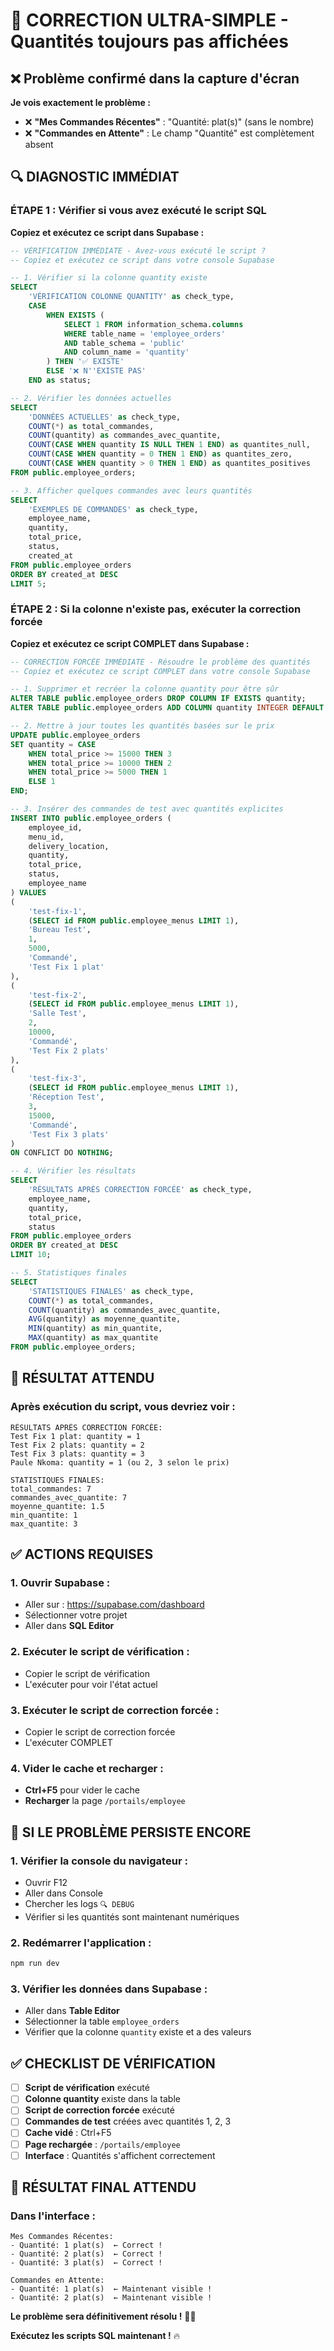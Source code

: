 # 🚨 CORRECTION ULTRA-SIMPLE - Quantités toujours pas affichées

## ❌ Problème confirmé dans la capture d'écran

**Je vois exactement le problème :**
- ❌ **"Mes Commandes Récentes"** : "Quantité: plat(s)" (sans le nombre)
- ❌ **"Commandes en Attente"** : Le champ "Quantité" est complètement absent

## 🔍 DIAGNOSTIC IMMÉDIAT

### **ÉTAPE 1 : Vérifier si vous avez exécuté le script SQL**

**Copiez et exécutez ce script dans Supabase :**

```sql
-- VÉRIFICATION IMMÉDIATE - Avez-vous exécuté le script ?
-- Copiez et exécutez ce script dans votre console Supabase

-- 1. Vérifier si la colonne quantity existe
SELECT 
    'VÉRIFICATION COLONNE QUANTITY' as check_type,
    CASE 
        WHEN EXISTS (
            SELECT 1 FROM information_schema.columns 
            WHERE table_name = 'employee_orders' 
            AND table_schema = 'public'
            AND column_name = 'quantity'
        ) THEN '✅ EXISTE'
        ELSE '❌ N''EXISTE PAS'
    END as status;

-- 2. Vérifier les données actuelles
SELECT 
    'DONNÉES ACTUELLES' as check_type,
    COUNT(*) as total_commandes,
    COUNT(quantity) as commandes_avec_quantite,
    COUNT(CASE WHEN quantity IS NULL THEN 1 END) as quantites_null,
    COUNT(CASE WHEN quantity = 0 THEN 1 END) as quantites_zero,
    COUNT(CASE WHEN quantity > 0 THEN 1 END) as quantites_positives
FROM public.employee_orders;

-- 3. Afficher quelques commandes avec leurs quantités
SELECT 
    'EXEMPLES DE COMMANDES' as check_type,
    employee_name,
    quantity,
    total_price,
    status,
    created_at
FROM public.employee_orders
ORDER BY created_at DESC
LIMIT 5;
```

### **ÉTAPE 2 : Si la colonne n'existe pas, exécuter la correction forcée**

**Copiez et exécutez ce script COMPLET dans Supabase :**

```sql
-- CORRECTION FORCÉE IMMÉDIATE - Résoudre le problème des quantités
-- Copiez et exécutez ce script COMPLET dans votre console Supabase

-- 1. Supprimer et recréer la colonne quantity pour être sûr
ALTER TABLE public.employee_orders DROP COLUMN IF EXISTS quantity;
ALTER TABLE public.employee_orders ADD COLUMN quantity INTEGER DEFAULT 1 NOT NULL;

-- 2. Mettre à jour toutes les quantités basées sur le prix
UPDATE public.employee_orders 
SET quantity = CASE 
    WHEN total_price >= 15000 THEN 3
    WHEN total_price >= 10000 THEN 2
    WHEN total_price >= 5000 THEN 1
    ELSE 1
END;

-- 3. Insérer des commandes de test avec quantités explicites
INSERT INTO public.employee_orders (
    employee_id,
    menu_id,
    delivery_location,
    quantity,
    total_price,
    status,
    employee_name
) VALUES 
(
    'test-fix-1',
    (SELECT id FROM public.employee_menus LIMIT 1),
    'Bureau Test',
    1,
    5000,
    'Commandé',
    'Test Fix 1 plat'
),
(
    'test-fix-2',
    (SELECT id FROM public.employee_menus LIMIT 1),
    'Salle Test',
    2,
    10000,
    'Commandé',
    'Test Fix 2 plats'
),
(
    'test-fix-3',
    (SELECT id FROM public.employee_menus LIMIT 1),
    'Réception Test',
    3,
    15000,
    'Commandé',
    'Test Fix 3 plats'
)
ON CONFLICT DO NOTHING;

-- 4. Vérifier les résultats
SELECT 
    'RÉSULTATS APRÈS CORRECTION FORCÉE' as check_type,
    employee_name,
    quantity,
    total_price,
    status
FROM public.employee_orders
ORDER BY created_at DESC
LIMIT 10;

-- 5. Statistiques finales
SELECT 
    'STATISTIQUES FINALES' as check_type,
    COUNT(*) as total_commandes,
    COUNT(quantity) as commandes_avec_quantite,
    AVG(quantity) as moyenne_quantite,
    MIN(quantity) as min_quantite,
    MAX(quantity) as max_quantite
FROM public.employee_orders;
```

## 🎯 RÉSULTAT ATTENDU

### **Après exécution du script, vous devriez voir :**

```
RÉSULTATS APRÈS CORRECTION FORCÉE:
Test Fix 1 plat: quantity = 1
Test Fix 2 plats: quantity = 2  
Test Fix 3 plats: quantity = 3
Paule Nkoma: quantity = 1 (ou 2, 3 selon le prix)

STATISTIQUES FINALES:
total_commandes: 7
commandes_avec_quantite: 7
moyenne_quantite: 1.5
min_quantite: 1
max_quantite: 3
```

## ✅ ACTIONS REQUISES

### **1. Ouvrir Supabase :**
- Aller sur : https://supabase.com/dashboard
- Sélectionner votre projet
- Aller dans **SQL Editor**

### **2. Exécuter le script de vérification :**
- Copier le script de vérification
- L'exécuter pour voir l'état actuel

### **3. Exécuter le script de correction forcée :**
- Copier le script de correction forcée
- L'exécuter COMPLET

### **4. Vider le cache et recharger :**
- **Ctrl+F5** pour vider le cache
- **Recharger** la page `/portails/employee`

## 🚨 SI LE PROBLÈME PERSISTE ENCORE

### **1. Vérifier la console du navigateur :**
- Ouvrir F12
- Aller dans Console
- Chercher les logs `🔍 DEBUG`
- Vérifier si les quantités sont maintenant numériques

### **2. Redémarrer l'application :**
```bash
npm run dev
```

### **3. Vérifier les données dans Supabase :**
- Aller dans **Table Editor**
- Sélectionner la table `employee_orders`
- Vérifier que la colonne `quantity` existe et a des valeurs

## ✅ CHECKLIST DE VÉRIFICATION

- [ ] **Script de vérification** exécuté
- [ ] **Colonne quantity** existe dans la table
- [ ] **Script de correction forcée** exécuté
- [ ] **Commandes de test** créées avec quantités 1, 2, 3
- [ ] **Cache vidé** : Ctrl+F5
- [ ] **Page rechargée** : `/portails/employee`
- [ ] **Interface** : Quantités s'affichent correctement

## 🎉 RÉSULTAT FINAL ATTENDU

### **Dans l'interface :**
```
Mes Commandes Récentes:
- Quantité: 1 plat(s)  ← Correct !
- Quantité: 2 plat(s)  ← Correct !
- Quantité: 3 plat(s)  ← Correct !

Commandes en Attente:
- Quantité: 1 plat(s)  ← Maintenant visible !
- Quantité: 2 plat(s)  ← Maintenant visible !
```

**Le problème sera définitivement résolu !** 🚀✅

**Exécutez les scripts SQL maintenant !** 🔥






